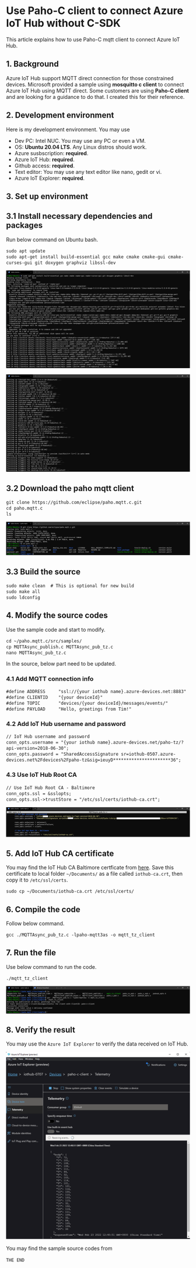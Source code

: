 # Use Paho-C client to connect Azure IoT Hub without C-SDK

This article explains how to use Paho-C mqtt client to connect Azure IoT Hub.

## 1. Background

Azure IoT Hub support MQTT direct connection for those constrained devices. Microsoft provided a sample using **mosquitto c client** to connect Azure IoT Hub using MQTT direct. Some customers are using **Paho-C client** and are looking for a guidance to do that. I created this for their reference.

## 2. Development environment

Here is my development environment. You may use 
- Dev PC: Intel NUC. You may use any PC or even a VM.
- OS: **Ubuntu 20.04 LTS**. Any Linux distros should work.
- Azure susbscription: **required**.
- Azure IoT Hub: **required**.
- Github access: **required**.
- Text editor: You may use any text editor like nano, gedit or vi.
- Azure IoT Explorer: **required**.


## 3. Set up environment

## 3.1 Install necessary dependencies and packages

Run below command on Ubuntu bash.

```
sudo apt update
sudo apt-get install build-essential gcc make cmake cmake-gui cmake-curses-gui git doxygen graphviz libssl-dev
```

![](images/install-dependencies-1.png)

![](images/install-dependencies-6.png)


## 3.2 Download the paho mqtt client

```
git clone https://github.com/eclipse/paho.mqtt.c.git
cd paho.mqtt.c
ls
```

![](images/gitclone.png)


## 3.3 Build the source

```
sudo make clean  # This is optional for new build
sudo make all
sudo ldconfig
```

## 4. Modify the source codes

Use the sample code and start to modify.

```
cd ~/paho.mqtt.c/src/samples/
cp MQTTAsync_publish.c MQTTAsync_pub_tz.c
nano MQTTAsync_pub_tz.c
```

In the source, below part need to be updated.

### 4.1 Add MQTT connection info

```
#define ADDRESS     "ssl://{your iothub name}.azure-devices.net:8883"
#define CLIENTID    "{your deviceId}" 
#define TOPIC       "devices/{your deviceId}/messages/events/" 
#define PAYLOAD     "Hello, greetings from Tim!"
```

### 4.2 Add IoT Hub username and password

```
// IoT Hub username and password
conn_opts.username = "{your iothub name}.azure-devices.net/paho-tz/?api-version=2018-06-30";
conn_opts.password = "SharedAccessSignature sr=iothub-0507.azure-devices.net%2Fdevices%2Fpaho-tz&sig=ieuyD**********************36";
```

### 4.3 Use IoT Hub Root CA

```
// Use IoT Hub Root CA - Baltimore
conn_opts.ssl = &sslopts;
conn_opts.ssl->trustStore = "/etc/ssl/certs/iothub-ca.crt";
```

![](images/iothub-name-password-rootca.png)

## 5. Add IoT Hub CA certificate

You may find the IoT Hub CA Baltimore certficate from [here](https://github.com/Azure/azure-iot-sdk-c/blob/master/certs/certs.c). Save this certificate to local folder `~/Documents/` as a file called `iothub-ca.crt`, then copy it to `/etc/ssl/certs`.

```
sudo cp ~/Documents/iothub-ca.crt /etc/ssl/certs/

```


## 6. Compile the code

Follow below command.

```
gcc ./MQTTAsync_pub_tz.c -lpaho-mqtt3as -o mqtt_tz_client

```

## 7. Run the file
Use below command to run the code.

```
./mqtt_tz_client
```

![](images/compile-and-run.png)


## 8. Verify the result

You may use the `Azure IoT Explorer` to verify the data received on IoT Hub.

![](images/verify-result.png)

You may find the sample source codes from [](sources/)

`THE END`











